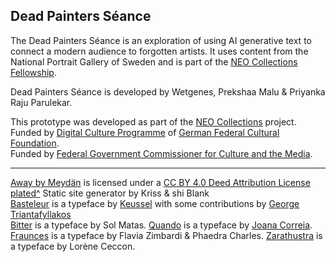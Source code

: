 ## Dead Painters Séance

The Dead Painters Séance is an exploration of using AI generative text to connect a modern audience to forgotten artists.
It uses content from the National Portrait Gallery of Sweden and is part of the [NEO Collections Fellowship](https://www.nationalmuseum.se/en/neo-collections-fellowship).

Dead Painters Séance is developed by Wetgenes, Prekshaa Malu & Priyanka Raju Parulekar.

This prototype was developed as part of the [NEO Collections](https://medium.com/neocollections) project.  
Funded by [Digital Culture Programme](https://www.kulturstiftung-des-bundes.de/en/programmes_projects/film_and_new_media/detail/digital_culture.html) of [German Federal Cultural Foundation](https://www.kulturstiftung-des-bundes.de/en).  
Funded by [Federal Government Commissioner for Culture and the Media](https://www.bundesregierung.de/breg-de/bundesregierung/bundeskanzleramt/staatsministerin-fuer-kultur-und-medien).

-----------------

[Away by Meydän](https://freemusicarchive.org/music/Meydan/Ambient_1860/Away_1569/) is licensed under a [CC BY 4.0 Deed Attribution License](https://creativecommons.org/licenses/by/4.0/)  
[plated^](https://github.com/xriss/plated) Static site generator by Kriss & shi Blank  
[Basteleur](https://gitlab.com/velvetyne/basteleur) is a typeface by [Keussel](http://www.keussel.studio/) with some contributions by [George Triantafyllakos](https://backpacker.gr/about/)  
[Bitter](https://github.com/solmatas/BitterPro) is a typeface by Sol Matas.
[Quando](https://fonts.google.com/specimen/Quando/about) is a typeface by [Joana Correia](https://novatypefoundry.com/).
[Fraunces](https://github.com/undercasetype/Fraunces) is a typeface by Flavia Zimbardi & Phaedra Charles.
[Zarathustra](https://github.com/lorene-cn/zarathustra-typeface) is a typeface by Lorène Ceccon.
